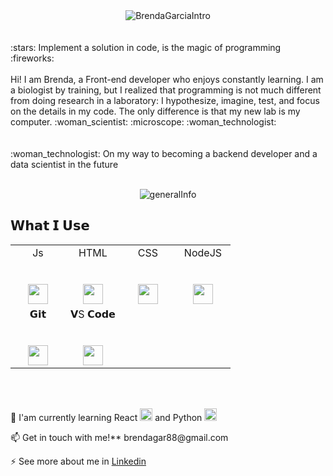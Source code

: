 
<div align="center">
<img src="https://media.giphy.com/media/K7OyguVOPJXH8teww1/giphy.gif" alt="BrendaGarciaIntro" background-size="cover"/>
</div>
</br>
</br>
:stars: Implement a solution in code, is the magic of programming :fireworks:
</br>
</br>
Hi! I am Brenda, a Front-end developer who enjoys constantly learning. I am a biologist by training, but I realized that programming is not much different from doing research in a laboratory: I hypothesize, imagine, test, and focus on the details in my code. The only difference is that my new lab is my computer. :woman_scientist: :microscope: :woman_technologist:
</br>
</br>
</br>
 :woman_technologist: On my way to becoming a backend developer and a data scientist in the future
</br>
</br>
<p align="center">
<img align="center" src="https://media.giphy.com/media/22mcnkptyms7aGk5Rp/giphy.gif" alt="generalInfo" background-size="cover"/> 
 </p>
 
 
## 𝗪𝗵𝗮𝘁 𝗜 𝗨𝘀𝗲
<div align="center">
<table>
  <tbody>
    <tr valign="top">
      <td width="25%" align="center">
        <span>Js</span><br><br><br>
        <img height="32px" src="https://user-images.githubusercontent.com/75234502/117395078-f3111600-aebc-11eb-91a5-e97562fb787e.png" border-radius= 50px>
      </td>
      <td width="25%" align="center">
        <span>HTML</span><br><br><br>
        <img height="32px" src="https://user-images.githubusercontent.com/75234502/117395191-1fc52d80-aebd-11eb-9ff4-24593f72dd6e.png">
      </td>
      <td width="25%" align="center">
        <span>CSS</span><br><br><br>
        <img height="32px" src="https://user-images.githubusercontent.com/75234502/117395366-62870580-aebd-11eb-9d3c-58619139be7f.png">
      </td>
      <td width="25%" align="center">
        <span>NodeJS</span><br><br><br>
        <img height="32px" src="https://user-images.githubusercontent.com/75234502/117395419-7e8aa700-aebd-11eb-9425-bf25dbf96a7c.png">
      </td>
    </tr>
    <tr valign="top">
      <td width="25%" align="center">
        <span>𝗚𝗶𝘁</span><br><br><br>
        <img height="32px" src="https://user-images.githubusercontent.com/75234502/117395563-cc071400-aebd-11eb-8070-aab6a4947c80.png">
      </td>
      <td width="25%" align="center">
        <span>𝗩S 𝗖𝗼𝗱𝗲</span><br><br><br>
        <img height="32px" src="https://user-images.githubusercontent.com/75234502/117395634-ec36d300-aebd-11eb-91a0-149a24bb70e7.png">
      </td>
    </tr>
  </tbody>
</table>
</div>
</br>
</br>

:pencil: I'am currently learning React <img src="https://user-images.githubusercontent.com/75234502/117393347-8cd6c400-aeb9-11eb-9fdf-4abf86dd0219.png" alt="reactIcon" width="20"/> and Python <img src="https://user-images.githubusercontent.com/75234502/117393492-dd4e2180-aeb9-11eb-820f-f44449295e84.png" alt="reactIcon" width="20"/> 

<p>📫 Get in touch with me!** brendagar88@gmail.com</p>
<p>
⚡ See more about me in <a href="www.linkedin.com/in/brenda-garcía-ramírez">Linkedin</a></p>
